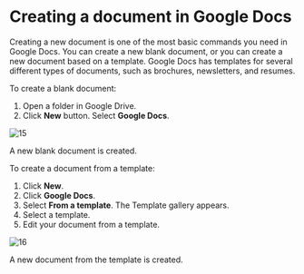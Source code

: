# Creating a document in Google Docs

  Creating a new document is one of the most basic commands you need in Google Docs.
You can create a new blank document, or you can create a new document based on a template.
Google Docs has templates for several different types of documents, such as brochures, newsletters, and resumes.

To create a blank document:
1. Open a folder in Google Drive.
2. Click **New** button.
Select **Google Docs**.

![15](https://user-images.githubusercontent.com/88477186/141079530-6173083f-7db4-4f2f-9919-46de6ee91854.png)

A new blank document is created.

To create a document from a template:
1. Click **New**.
2. Click **Google Docs**.
3. Select **From a template**.
The Template gallery appears.
4. Select a template.
5. Edit your document from a template.

![16](https://user-images.githubusercontent.com/88477186/141083865-fb24a1c3-b428-4d2e-9f1b-8286ed7ed0d1.png)

A new document from the template is created. 


